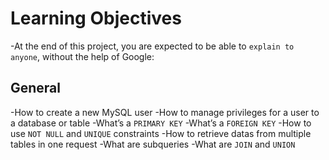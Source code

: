 # Learning Objectives
-At the end of this project, you are expected to be able to `explain to anyone`, without the help of Google:

## General
-How to create a new MySQL user
-How to manage privileges for a user to a database or table
-What’s a `PRIMARY KEY`
-What’s a `FOREIGN KEY`
-How to use `NOT NULL` and `UNIQUE` constraints
-How to retrieve datas from multiple tables in one request
-What are subqueries
-What are `JOIN` and `UNION`
